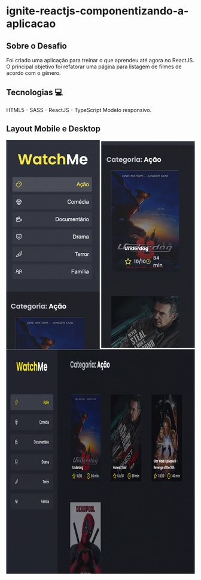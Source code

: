 # ignite-reactjs-componentizando-a-aplicacao

## Sobre o Desafio ##

Foi criado uma aplicação para treinar o que aprendeu até agora no ReactJS. 
O principal objetivo foi refatorar uma página para listagem de filmes de acordo com o gênero.

<h2>Tecnologias 💻 </h2>

HTML5 - SASS - ReactJS - TypeScript
Modelo responsivo.

<h2>Layout Mobile e Desktop</h2>

<div align="center">
     <img src="./public/images/mobile-1.png" width="250px" align="center"> 
     <img src="./public/images/mobile-2.png" width="250px" align="center"> 
    <img src="./public/images/desktop1.png" width="100%" align="center" height="600px">
</div>
